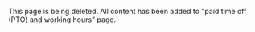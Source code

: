 This page is being deleted. All content has been added to "paid time off (PTO) and working hours" page.
